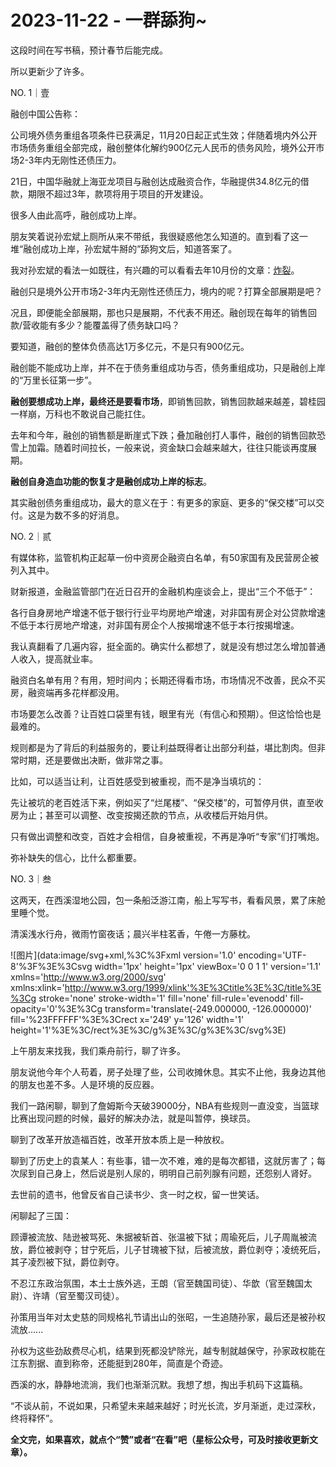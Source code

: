 # 2023-11-22 - 一群舔狗~

这段时间在写书稿，预计春节后能完成。

所以更新少了许多。

NO. 1｜壹

融创中国公告称：

公司境外债务重组各项条件已获满足，11月20日起正式生效；伴随着境内外公开市场债务重组全部完成，融创整体化解约900亿元人民币的债务风险，境外公开市场2-3年内无刚性还债压力。

21日，中国华融就上海亚龙项目与融创达成融资合作，华融提供34.8亿元的借款，期限不超过3年，款项将用于项目的开发建设。

很多人由此高呼，融创成功上岸。

朋友笑着说孙宏斌上厕所从来不带纸，我很疑惑他怎么知道的。直到看了这一堆“融创成功上岸，孙宏斌牛掰的”舔狗文后，知道答案了。

我对孙宏斌的看法一如既往，有兴趣的可以看看去年10月份的文章：[炸裂](http://mp.weixin.qq.com/s?__biz=Mzg2OTkwNzE4MA==&mid=2247490766&idx=1&sn=b8475f7a989c2a05a6926e06bddb604e&chksm=ce94b34df9e33a5b9ba289da90e381ac73b5a6eaaff1b0bae49d484b7def73ecfeccd7f7ae25&scene=21#wechat_redirect)。

融创只是境外公开市场2-3年内无刚性还债压力，境内的呢？打算全部展期是吧？

况且，即便能全部展期，那也只是展期，不代表不用还。融创现在每年的销售回款/营收能有多少？能覆盖得了债务缺口吗？

要知道，融创的整体负债高达1万多亿元，不是只有900亿元。

融创能不能成功上岸，并不在于债务重组成功与否，债务重组成功，只是融创上岸的“万里长征第一步”。

**融创要想成功上岸，最终还是要看市场**，即销售回款，销售回款越来越差，碧桂园一样崩，万科也不敢说自己能扛住。

去年和今年，融创的销售额是断崖式下跌；叠加融创打人事件，融创的销售回款恐雪上加霜。随着时间拉长，一般来说，资金缺口会越来越大，往往只能谈再度展期。

**融创自身造血功能的恢复才是融创成功上岸的标志**。

其实融创债务重组成功，最大的意义在于：有更多的家庭、更多的“保交楼”可以交付。这是为数不多的好消息。

NO. 2｜贰

有媒体称，监管机构正起草一份中资房企融资白名单，有50家国有及民营房企被列入其中。

财新报道，金融监管部门在近日召开的金融机构座谈会上，提出“三个不低于”：

各行自身房地产增速不低于银行行业平均房地产增速，对非国有房企对公贷款增速不低于本行房地产增速，对非国有房企个人按揭增速不低于本行按揭增速。

我认真翻看了几遍内容，挺全面的。确实什么都想了，就是没有想过怎么增加普通人收入，提高就业率。

融资白名单有用？有用，短时间内；长期还得看市场，市场情况不改善，民众不买房，融资端再多花样都没用。

市场要怎么改善？让百姓口袋里有钱，眼里有光（有信心和预期）。但这恰恰也是最难的。

规则都是为了背后的利益服务的，要让利益既得者让出部分利益，堪比割肉。但非常时期，还是要做出决断，做非常之事。

比如，可以适当让利，让百姓感受到被重视，而不是净当填坑的：

先让被坑的老百姓活下来，例如买了“烂尾楼”、“保交楼”的，可暂停月供，直至收房为止；甚至可以调整、改变按揭还款的节点，从收楼后开始月供。

只有做出调整和改变，百姓才会相信，自身被重视，不再是净听“专家”们打嘴炮。

弥补缺失的信心，比什么都重要。

NO. 3｜叁

这两天，在西溪湿地公园，包一条船泛游江南，船上写写书，看看风景，累了床舱里睡个觉。

清溪浅水行舟，微雨竹窗夜话；晨兴半柱茗香，午倦一方藤枕。

![图片](data:image/svg+xml,%3C%3Fxml version='1.0' encoding='UTF-8'%3F%3E%3Csvg width='1px' height='1px' viewBox='0 0 1 1' version='1.1' xmlns='http://www.w3.org/2000/svg' xmlns:xlink='http://www.w3.org/1999/xlink'%3E%3Ctitle%3E%3C/title%3E%3Cg stroke='none' stroke-width='1' fill='none' fill-rule='evenodd' fill-opacity='0'%3E%3Cg transform='translate(-249.000000, -126.000000)' fill='%23FFFFFF'%3E%3Crect x='249' y='126' width='1' height='1'%3E%3C/rect%3E%3C/g%3E%3C/g%3E%3C/svg%3E)

上午朋友来找我，我们乘舟前行，聊了许多。

朋友说他今年个人苟着，房子处理了些，公司收摊休息。其实不止他，我身边其他的朋友也差不多。人是环境的反应器。

我们一路闲聊，聊到了詹姆斯今天破39000分，NBA有些规则一直没变，当篮球比赛出现问题的时候，最好的解决办法，就是叫暂停，换球员。

聊到了改革开放造福百姓，改革开放本质上是一种放权。

聊到了历史上的袁某人：有些事，错一次不难，难的是每次都错，这就厉害了；每次尿到自己身上，然后说是别人尿的，明明自己前列腺有问题，还怨别人肾好。

去世前的遗书，他曾反省自己读书少、贪一时之权，留一世笑话。

闲聊起了三国：

顾谭被流放、陆逊被骂死、朱据被斩首、张温被下狱；周瑜死后，儿子周胤被流放，爵位被剥夺；甘宁死后，儿子甘瑰被下狱，后被流放，爵位剥夺；凌统死后，其子凌烈被下狱，爵位剥夺。

不忍江东政治氛围，本土士族外逃，王朗（官至魏国司徒）、华歆（官至魏国太尉）、许靖（官至蜀汉司徒）。

孙策用当年对太史慈的同规格礼节请出山的张昭，一生追随孙家，最后还是被孙权流放......

孙权为这些劲敌费尽心机，结果到死都没铲除光，越专制就越保守，孙家政权能在江东割据、直到称帝，还能挺到280年，简直是个奇迹。

西溪的水，静静地流淌，我们也渐渐沉默。我想了想，掏出手机码下这篇稿。

“不谈从前，不说如果，只希望未来越来越好；时光长流，岁月渐逝，走过深秋，终将释怀”。

**全文完，如果喜欢，就点个“赞”或者“在看”吧（星标公众号，可及时接收更新文章）。**